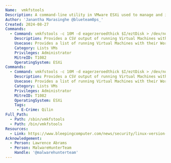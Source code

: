 ```yaml
---
Name:  vmkfstools
Description: A command-line utility in VMware ESXi used to manage and interact with VMFS (Virtual Machine File System) volumes.
Author: 'Janantha Marasinghe @blueteam0ps_'
Created: 2024-08-27
Commands:
  - Command: vmkfstools -c 10M -d eagerzeroedthick $I/eztDisk > /dev/null
    Description: Provides a CSV output of running Virtual Machines with its corresponding WorldID and DisplayName.
    Usecase: Provides a list of running Virtual Machines with their WorldID and Displayname in CSV format
    Category: Lists VMs
    Privileges: Administrator
    MitreID: T1082
    OperatingSystem: ESXi
Commands:
  - Command: vmkfstools -c 10M -d eagerzeroedthick $I/eztDisk > /dev/null
    Description: Provides a CSV output of running Virtual Machines with its corresponding WorldID and DisplayName.
    Usecase: Provides a list of running Virtual Machines with their WorldID and Displayname in CSV format
    Category: Lists VMs
    Privileges: Administrator
    MitreID: T1082
    OperatingSystem: ESXi  
    Tags:
     - E-Crime: Qilin
Full_Path:
  - Path: /sbin/vmkfstools
  - Path: /bin/vmkfstools
Resources:
  - Link: https://www.bleepingcomputer.com/news/security/linux-version-of-qilin-ransomware-focuses-on-vmware-esxi/
Acknowledgement:
  - Person: Lawrence Abrams
  - Person: MalwareHunterTeam
    Handle: '@malwarehunterteam'
---
```


